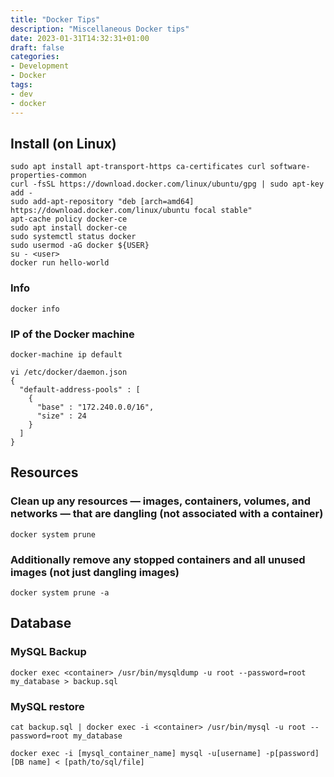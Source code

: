 ```yaml
---
title: "Docker Tips"
description: "Miscellaneous Docker tips"
date: 2023-01-31T14:32:31+01:00
draft: false
categories:
- Development
- Docker
tags:
- dev
- docker
---
```


## Install (on Linux)
```
sudo apt install apt-transport-https ca-certificates curl software-properties-common
curl -fsSL https://download.docker.com/linux/ubuntu/gpg | sudo apt-key add -
sudo add-apt-repository "deb [arch=amd64] https://download.docker.com/linux/ubuntu focal stable"
apt-cache policy docker-ce
sudo apt install docker-ce
sudo systemctl status docker
sudo usermod -aG docker ${USER}
su - <user>
docker run hello-world
```

### Info
```
docker info
```

### IP of the Docker machine
```
docker-machine ip default
```

```
vi /etc/docker/daemon.json
{
  "default-address-pools" : [
    {
      "base" : "172.240.0.0/16",
      "size" : 24
    }
  ]
}
```

## Resources

### Clean up any resources — images, containers, volumes, and networks — that are dangling (not associated with a container)
```
docker system prune
```
### Additionally remove any stopped containers and all unused images (not just dangling images)
```
docker system prune -a
```
## Database

### MySQL Backup 
```
docker exec <container> /usr/bin/mysqldump -u root --password=root my_database > backup.sql
```

### MySQL restore
```
cat backup.sql | docker exec -i <container> /usr/bin/mysql -u root --password=root my_database

docker exec -i [mysql_container_name] mysql -u[username] -p[password] [DB name] < [path/to/sql/file]
```




